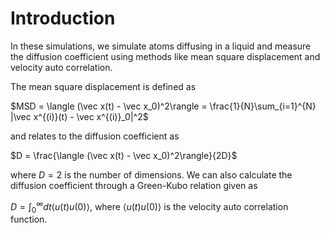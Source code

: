# Introduction
In these simulations, we simulate atoms diffusing in a liquid and measure the diffusion coefficient using methods like mean square displacement and velocity auto correlation.

The mean square displacement is defined as 

$MSD = \langle (\vec x(t) - \vec x_0)^2\rangle  = \frac{1}{N}\sum_{i=1}^{N} |\vec x^{(i)}(t) - \vec x^{(i)}_0|^2$

and relates to the diffusion coefficient as

$D = \frac{\langle (\vec x(t) - \vec x_0)^2\rangle}{2D}$

where $D=2$ is the number of dimensions. We can also calculate the diffusion coefficient through a Green-Kubo relation given as

$D = \int_0^\infty dt \langle u(t) u(0) \rangle$, where $\langle u(t) u(0) \rangle$ is the velocity auto correlation function.